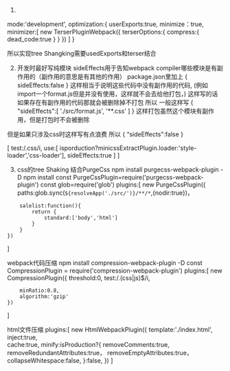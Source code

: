 1. 
<!-- webpack实现tree Shaking采用了两种不同的方案
usedExpots:通过标记某些函数是否被调用，之后通过Terser来进行优化的
sideEffects:跳过整个模块/文件，直接查看该文件是否有副作用
有副作用的要打包，
production模式下自动加入了 -->
mode:'development',
optimization:{
    <!-- userExports：目的是标注出来哪些函数是没有被使用的 
    结合terser将未使用的函数，从代买中删除
     production模式下自动加入了userExports:true, -->
    userExports:true,
    minimize：true,
    minimizer:[
        new TerserPluginWebpack({
            terserOptions:{
                compress:{
                    dead_code:true
                }
            }
        })
    ]
}

所以实现tree Shangking需要usedExports和terser结合

2. 开发时最好写纯模块
sideEffects用于告知webpack compiler哪些模块是有副作用的（副作用的意思是有其他的作用）
package.json里加上
{
    sideEffects:false
}
这样相当于说明这些代码中没有副作用的代码,
(例如import一个format.js但是并没有使用，这样就不会去给他打包，)
这样写的话如果存在有副作用的代码那就会被删除掉不打包
所以
一般这样写
{
    "sideEffects":[
        './src/format.js',
        <!-- 所有的css -->
        '**.css' 
    ]
}
这样打包虽然这个模块有副作用，但是打包时不会被删除


但是如果只涉及css时这样写有点浪费 所以
{
    “sideEffects":false
}

[
    test:/\.css/i,
    use:[
        isporduction?minicssExtractPlugin.loader:'style-loader','css-loader'],
        sideEffects:true
    ]
]



3. css的tree Shaking  结合PurgeCss
npm install purgecss-webpack-plugin -D
npm install
const PurgeCssPlugin=require('purgecss-webpack-plugin')
const glob=require('glob')
plugins:[
    new PurgeCssPlugin({
        <!-- 找src下所有的文件 -->
        paths:glob.sync(`${resolveApp('./src/')}/**/*`,{nodir:true})，
<!-- 哪个是安全的不做tree Shaking -->
        salelist:function(){
            return {
                standard:['body','html']
            }
        }
    })
]


webpack代码压缩
npm install compression-webpack-plugin -D
const CompressionPlugin = require('compression-webpack-plugin')
plugins:[
    new CompressionPlugin({
        <!-- 多大压缩 -->
        threshold:0,
        test:/\.(css|js)$/i,

        minRatio:0.8,
        algorithm:'gzip'
    })
]

html文件压缩
plugins:[
    new HtmlWebpackPlugin({
      template:'./index.html',
      <!-- 注入css,js文件<script> -->
      inject:true,  
      <!-- 当文件没有发生任何改变时，直接使用之前的缓存 -->
      cache:true,
      minify:isProduction?{
        <!-- 移除注释 -->
        removeComments:true,
        <!-- 是否移除多余的属性 -->
        removeRedundantAttributes:true，
        <!-- 是否移除空属性 -->
        removeEmptyAttributes:true，
        <!-- 折叠空格 -->
        collapseWhitespace:false,
      }:false,
    })
]

